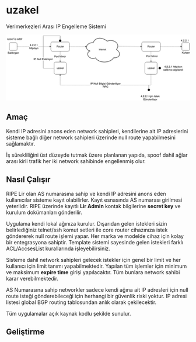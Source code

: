 # uzakel
Verimerkezleri Arası IP Engelleme Sistemi


![network](uzakel-draw.png)

## Amaç

Kendi IP adresini anons eden network sahipleri, kendilerine ait IP adreslerini sisteme bağlı diğer network sahipleri üzerinde null route yapabilmesini sağlamaktır. 

İş sürekliliğini üst düzeyde tutmak üzere planlanan yapıda, spoof dahil ağlar arası kirli trafik her iki network sahibinde engellenmiş olur.

## Nasıl Çalışır

RIPE Lir olan AS numarasına sahip ve kendi IP adresini anons eden kullanıcılar sisteme kayıt olabilirler. Kayıt esnasında AS numarası girilmesi yeterlidir. RIPE üzerinde kayıtlı **Lir Admin** kontak bilgilerine **secret key** ve kurulum dokümanları gönderilir.

Uygulama kendi lokal ağınıza kurulur. Dışarıdan gelen istekleri sizin belirlediğiniz telnet/ssh komut setleri ile core router cihazınıza istek göndererek null route işlemi yapar. Her marka ve modelde cihaz için kolay bir entegrasyona sahiptir. Template sistemi sayesinde gelen istekleri farklı ACL/AccsesList kurallarında işleyebilirsiniz. 

Sisteme dahil network sahipleri gelecek istekler için genel bir limit ve her kullanıcı için limit tanımı yapabilmektedir. Yapılan tüm işlemler için minimum ve maksimum **expire time** girişi yapılacaktır. Tüm bunlara network sahibi karar verebilmektedir.

AS Numarasına sahip networkler sadece kendi ağına ait IP adresleri için null route isteği gönderebileceği için herhangi bir güvenlik riski yoktur. IP adresi listesi global BGP routing tablosundan anlık olarak çekilecektir. 

Tüm uygulamalar açık kaynak kodlu şekilde sunulur.

## Geliştirme 
